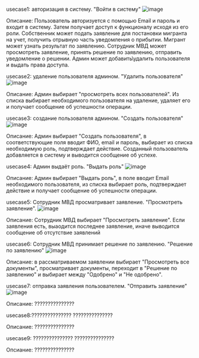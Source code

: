 usecase1: авторизация в систему. "Войти в систему"
![image](https://github.com/user-attachments/assets/4c67a28a-2ad2-4cec-9f2c-0417f17e5e40)

Описание: Пользователь авторизуется с помощью Email и пароль и входит в систему. Затем получает доступ к функционалу исходя из его роли. 
Собственник может подать заявление для постановки мигранта на учет, получить отрывную часть уведомления о прибытии. 
Мигрант может узнать результат по заявлению. 
Сотрудник МВД может просмотреть заявление, принять решение по заявлению, отправить уведомление о решении. 
Админ может добавить\удалить пользователя и выдать права доступа.


usecase2: удаление пользователя админом. "Удалить пользователя"
![image](https://github.com/user-attachments/assets/764b326d-4a71-4302-b447-e43daea5b119)

Описание: Админ выбирает "просмотреть всех пользователей". Из списка выбирает необходимого пользователя на удаление, удаляет его и получает сообщение об успешности операции.

usecase3: создание пользователя админом. "Создать пользователя"
![image](https://github.com/user-attachments/assets/e88f36f2-0cf2-489d-accc-a0a4fc55fc79)

Описание: Админ выбирает "Создать пользователя", в соответствующие поля вводит ФИО, email и пароль, выбирает из списка необходимую роль, подтверждает действие. 
Созданный пользователь добавляется в систему и выводится сообщение об успехе.

usecase4: Админ выдаёт роль. "Выдать роль"
![image](https://github.com/user-attachments/assets/fe4c4ba6-4904-47b7-b34b-9646d9daae02)

Описание: Админ выбирает "Выдать роль", в поле вводит Email необходимого пользователя, из списка выбирает роль, подтверждает действие и получает сообщение об успешности операции.

usecase5: Сотрудник МВД просматривает заявление. "Просмотреть заявление".
![image](https://github.com/user-attachments/assets/905a20fe-126b-4c97-baae-7197d01b2f61)

Описание: Сотрудник МВД выбирает "Просмотреть заявление". Если заявления есть, выаодится последнее заявление, иначе выводится сообщение об отсутствие заявлений

usecase6: Сотрудник МВД принимает решение по заявлению. "Решение по заявлению"
![image](https://github.com/user-attachments/assets/1cd3fcda-5478-4884-9db4-7be42cc4a2af)

Описание: в рассматриваемом заявлении выбирает "Просмотреть все документы", просматривает документы, переходит в "Решение по заявлению" и выбирает между "Одобрено" и "Не одобрено".

usecase7: отправка заявления пользователем. "Отправить заявление"
![image](https://github.com/user-attachments/assets/ea84a75a-76a3-4489-92f8-67d4c9379380)

Описание: ???????????????

usecase8:???????????????
???????????????

Описание: ???????????????

usecase9: ???????????????
???????????????

Опсиание: ???????????????
